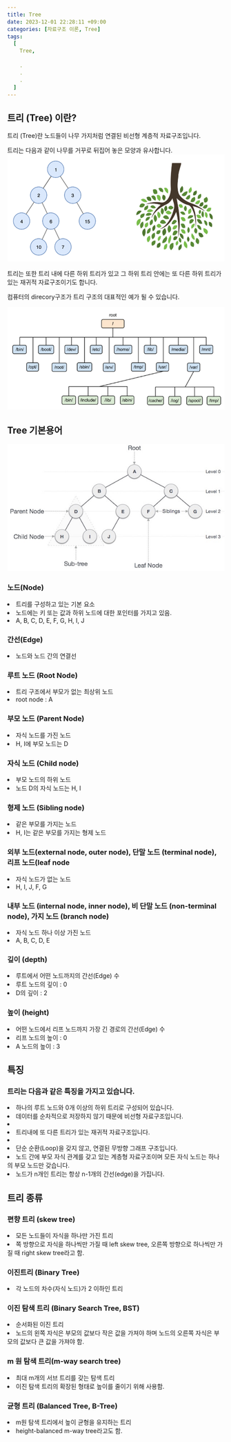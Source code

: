 ```yaml
---
title: Tree
date: 2023-12-01 22:28:11 +09:00
categories: [자료구조 이론, Tree]
tags:
  [
    Tree,
    
    .
    .
    .
  ]
---
```






## 트리 (Tree) 이란?
         
트리 (Tree)란 노드들이 나무 가지처럼 연결된 비선형 계층적 자료구조입니다.

트리는 다음과 같이 나무를 거꾸로 뒤집어 놓은 모양과 유사합니다.
<img src="/assets/img/favicons/tree1.png">

트리는 또한 트리 내에 다른 하위 트리가 있고 그 하위 트리 안에는 또 다른 하위 트리가 있는 재귀적 자료구조이기도 합니다.
 
컴퓨터의 direcory구조가 트리 구조의 대표적인 예가 될 수 있습니다.

<img src="/assets/img/favicons/tree2.png">


## Tree 기본용어

<img src="/assets/img/favicons/tree3.png">

### 노드(Node)
<li>트리를 구성하고 있는 기본 요소</li>
<li>노드에는 키 또는 값과 하위 노드에 대한 포인터를 가지고 있음.</li>
<li>A, B, C, D, E, F, G, H, I, J</li>


### 간선(Edge)
<li>노드와 노드 간의 연결선</li>


### 루트 노드 (Root Node)
<li>트리 구조에서 부모가 없는 최상위 노드</li>
<li>root node : A</li>


### 부모 노드 (Parent Node)
<li>자식 노드를 가진 노드</li>
<li>H, I에 부모 노드는 D</li>


### 자식 노드 (Child node)
<li>부모 노드의 하위 노드</li>
<li>노드 D의 자식 노드는 H, I</li>


### 형제 노드 (Sibling node)
<li>같은 부모를 가지는 노드</li>
<li>H, I는 같은 부모를 가지는 형제 노드</li>


### 외부 노드(external node, outer node), 단말 노드 (terminal node), 리프 노드(leaf node
<li>자식 노드가 없는 노드</li>
<li>H, I, J, F, G</li>


### 내부 노드 (internal node, inner node), 비 단말 노드 (non-terminal node), 가지 노드 (branch node)
<li>자식 노드 하나 이상 가진 노드</li>
<li>A, B, C, D, E</li>


### 깊이 (depth)
<li>루트에서 어떤 노드까지의 간선(Edge) 수</li>
<li>루트 노드의 깊이 : 0</li>
<li>D의 깊이 : 2</li>

### 높이 (height)
<li>어떤 노드에서 리프 노드까지 가장 긴 경로의 간선(Edge) 수</li>
<li>리프 노드의 높이 : 0</li>
<li>A 노드의 높이 : 3 </li>


## 특징

### 트리는 다음과 같은 특징을 가지고 있습니다.

<li>하나의 루트 노드와 0개 이상의 하위 트리로 구성되어 있습니다.</li>
<li>데이터를 순차적으로 저장하지 않기 때문에 비선형 자료구조입니다.<li>
<li>트리내에 또 다른 트리가 있는 재귀적 자료구조입니다.<li>
<li>단순 순환(Loop)을 갖지 않고, 연결된 무방향 그래프 구조입니다.</li>
<li>노드 간에 부모 자식 관계를 갖고 있는 계층형 자료구조이며 모든 자식 노드는 하나의 부모 노드만 갖습니다.</li>
<li>노드가 n개인 트리는 항상 n-1개의 간선(edge)을 가집니다.</li>


## 트리 종류

### 편향 트리 (skew tree)

<li>모든 노드들이 자식을 하나만 가진 트리</li>
<li>쪽 방향으로 자식을 하나씩만 가질 때 left skew tree, 오른쪽 방향으로 하나씩만 가질 때 right skew tree라고 함.</li>


### 이진트리 (Binary Tree)

<li>각 노드의 차수(자식 노드)가 2 이하인 트리</li>


### 이진 탐색 트리 (Binary Search Tree, BST)

<li>순서화된 이진 트리</li>
<li>노드의 왼쪽 자식은 부모의 값보다 작은 값을 가져야 하며 노드의 오른쪽 자식은 부모의 값보다 큰 값을 가져야 함.</li>


### m 원 탐색 트리(m-way search tree)

<li>최대 m개의 서브 트리를 갖는 탐색 트리</li>
<li>이진 탐색 트리의 확장된 형태로 높이를 줄이기 위해 사용함.</li>


### 균형 트리 (Balanced Tree, B-Tree) 

<li>m원 탐색 트리에서 높이 균형을 유지하는 트리</li>
<li>height-balanced m-way tree라고도 함.</li>




